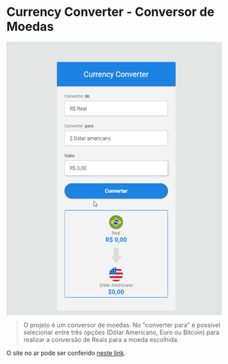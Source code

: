 # Currency Converter - Conversor de Moedas

<img align="center" src="new_currency_gif.gif" alt="imagem da interface do conversor de moedas" width="500">

> O projeto é um conversor de moedas. No "converter para" é possível selecionar entre três opções (Dólar Americano, Euro ou Bitcoin) para realizar a conversão de Reais para a moeda escolhida. 

O site no ar pode ser conferido [neste link](https://currency-converter-21.netlify.app).




